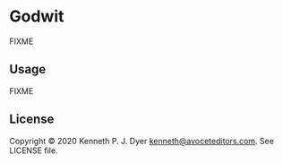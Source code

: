 # Godwit

FIXME 

## Usage

FIXME

## License

Copyright © 2020 Kenneth P. J. Dyer <kenneth@avoceteditors.com>.  See LICENSE file.

